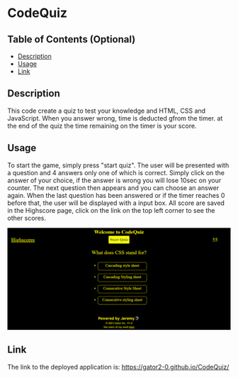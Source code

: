 # CodeQuiz

## Table of Contents (Optional)

- [Description](#description)
- [Usage](#usage)
- [Link](#link)


## Description

This code create a quiz to test your knowledge and HTML, CSS and JavaScript.
When you answer wrong, time is deducted gfrom the timer. at the end of the quiz the time remaining on the timer is your score.



## Usage

To start the game, simply press "start quiz".
The user will be presented with a question and 4 answers only one of which is correct.
Simply click on the answer of your choice, if the answer is wrong you will lose 10sec on your counter.
The next question then appears and you can choose an answer again.
When the last question has been answered or if the timer reaches 0 before that, the user will be displayed with a input box.
All score are saved in the Highscore page, click on the link on the top left corner to see the other scores.

![image of the quizz during a question](./assets/screenshot.png)

## Link

The link to the deployed application is:
 https://gator2-0.github.io/CodeQuiz/




